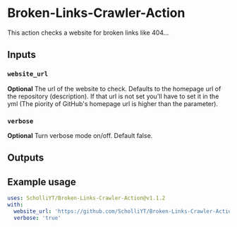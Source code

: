 # Broken-Links-Crawler-Action


This action checks a website for broken links like 404...

## Inputs

### `website_url`

**Optional** The url of the website to check. Defaults to the homepage url of the repository (description). If that url is not set you'll have to set it in the yml (The piority of GitHub's homepage url is higher than the parameter).

### `verbose`

**Optional** Turn verbose mode on/off. Default false.

## Outputs

## Example usage
```yml
uses: ScholliYT/Broken-Links-Crawler-Action@v1.1.2
with:
  website_url: 'https://github.com/ScholliYT/Broken-Links-Crawler-Action'
  verbose: 'true'
```
